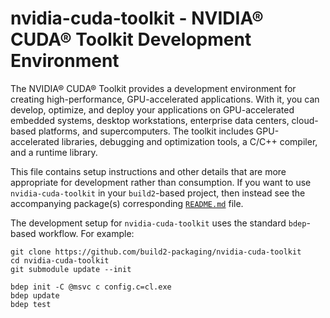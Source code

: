 # nvidia-cuda-toolkit - NVIDIA® CUDA® Toolkit Development Environment

The NVIDIA® CUDA® Toolkit provides a development environment for creating high-performance,
GPU-accelerated applications. With it, you can develop, optimize, and deploy your applications
on GPU-accelerated embedded systems, desktop workstations, enterprise data centers,
cloud-based platforms, and supercomputers. The toolkit includes GPU-accelerated libraries,
debugging and optimization tools, a C/C++ compiler, and a runtime library.

This file contains setup instructions and other details that are more
appropriate for development rather than consumption. If you want to use
`nvidia-cuda-toolkit` in your `build2`-based project, then instead see the accompanying
package(s) corresponding [`README.md`](libcudart/README.md) file.

The development setup for `nvidia-cuda-toolkit` uses the standard `bdep`-based workflow.
For example:

```
git clone https://github.com/build2-packaging/nvidia-cuda-toolkit
cd nvidia-cuda-toolkit
git submodule update --init

bdep init -C @msvc c config.c=cl.exe
bdep update
bdep test
```
